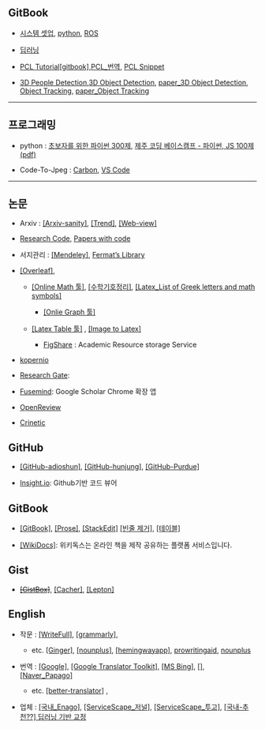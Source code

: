 ## GitBook 

- [시스템 셋업](https://github.com/adioshun/gitBook_SystemSetup), [python](https://github.com/adioshun/gitBook_Python), [ROS](https://github.com/adioshun/gitBook_ros_autoware)

- [딥러닝](https://github.com/adioshun/gitBook_Deeplearning)

- [PCL Tutorial](https://github.com/adioshun/gitBook_Tutorial_PCL)[[gitbook]](https://app.gitbook.com/@pcl/s/tutorial/),[PCL_번역](https://github.com/adioshun/gitBook_PCL), [PCL Snippet](https://github.com/adioshun/gitBook_PCL_Snippet)

- [3D People Detection](https://github.com/adioshun/gitBook_3D_People_Detection),[3D Object Detection](https://github.com/adioshun/gitBook_DeepDrive), [paper_3D Object Detection](https://github.com/adioshun/gitPaper_3D_Object_Detection_and_Tracking), [Object Tracking](https://github.com/adioshun/gitBook_Object_Tracking), [paper_Object Tracking](https://github.com/adioshun/gitPaper_Object_Tracking)




---

## 프로그래밍 

- python : [초보자를 위한 파이썬 300제](https://wikidocs.net/book/922), [제주 코딩 베이스캠프 - 파이썬, JS 100제 (pdf)](http://paullab.co.kr/codefestival.html)


- Code-To-Jpeg : [Carbon](https://carbon.now.sh/), [VS Code](https://marketplace.visualstudio.com/items?itemName=adpyke.codesnap)

---

## 논문

- Arxiv : [[Arxiv-sanity]](http://www.arxiv-sanity.com/),  [[Trend]](http://trendingarxiv.smerity.com/ ), [[Web-view]](https://www.arxiv-vanity.com/)

- [Research Code](https://researchcode.com/), [Papers with code](https://paperswithcode.com)

- 서지관리 : [[Mendeley]](https://www.mendeley.com/library/), [Fermat’s Library](https://www.fermatslibrary.com/)


- [[Overleaf]](https://www.overleaf.com/), 
  
  - [[Online Math 툴]](http://www.hostmath.com/), [[수학기호정리]](https://librewiki.net/wiki/%EC%88%98%ED%95%99_%EA%B8%B0%ED%98%B8),  [[Latex_List of Greek letters and math symbols]](https://ko.sharelatex.com/learn/List_of_Greek_letters_and_math_symbols)
  
 	- [[Onlie Graph 툴]](https://www.desmos.com/calculator/auubsajefh)

  - [[Latex Table 툴]](http://www.tablesgenerator.com/) , [[Image to Latex]](https://mathpix.com)

	- [FigShare](https://figshare.com) : Academic Resource storage Service 

- [kopernio](https://kopernio.com/)

- [Research Gate](https://www.researchgate.net/home): 

- [Fusemind](http://fusemind.org): Google Scholar Chrome 확장 앱

- [OpenReview](https://openreview.net/)


- [Crinetic](https://www.crinetic.com)

## GitHub  

- [[GitHub-adioshun]](https://github.com/adioshun), [[GitHub-hunjung]](https://github.com/hunjung-lim), [[GitHub-Purdue]](https://github.rcac.purdue.edu/lim231)

- [Insight.io](https://insight.io/account/projects): Github기반 코드 뷰어

## GitBook 
- [[GitBook]](https://www.gitbook.com/@adioshun), [[Prose]](http://prose.io/#adioshun), [[StackEdit]](https://stackedit.io/app)
 [[빈줄 제거]](http://textmechanic.com/text-tools/basic-text-tools/addremove-line-breaks/), [[테이블]](http://truben.no/table/)
 
 - [[WikiDocs]](https://wikidocs.net/): 위키독스는 온라인 책을 제작 공유하는 플랫폼 서비스입니다.

## Gist 

- ~~[[GistBox]](https://app.gistboxapp.com/library/my-gists)~~, [[Cacher]](https://www.cacher.io/), [[Lepton]](https://github.com/hackjutsu/Lepton/releases)


## English 

- 작문 : [[WriteFull]](https://writefullapp.com), [[grammarly]](https://www.grammarly.com), 
  
  - etc. [[Ginger]](http://www.gingersoftware.com), [[nounplus]](https://www.nounplus.net), [[hemingwayapp]](http://www.hemingwayapp.com/), [prowritingaid](https://prowritingaid.com/), [nounplus](https://www.nounplus.net/grammarcheck/kr/)

- 번역 : [[Google]](https://translate.google.com/), [[Google Translator Toolkit]](https://translate.google.com/toolkit/list?hl=en#translations/active), [[MS Bing]](https://www.bing.com/translator), [[]](),  [[Naver_Papago]](https://papago.naver.com/)
  
  - etc. [[better-translator]](http://better-translator.com/?locale=ko) ,
  
- 업체 : [[국내_Enago]](https://www.enago.co.kr/academy/category/academic-writing/language-and-grammer/), [[ServiceScape_저널]](https://www.servicescape.com/editors/doctorword), [[ServiceScape_투고]](https://www.servicescape.com/editors/glassphoenix), [[국내-추천??] 딥러닝 기반 교정](https://essayreview.co.kr/)
